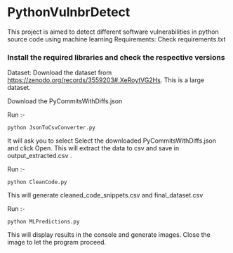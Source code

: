 # PythonVulnbrDetect
This project is aimed to detect different software vulnerabilities in python source code using machine learning 
Requirements: 
Check requirements.txt 
### Install the required libraries and check the respective versions 
Dataset:
Download the dataset from https://zenodo.org/records/3559203#.XeRoytVG2Hs. This is a large dataset.


Download the PyCommitsWithDiffs.json 


Run :-
```
python JsonToCsvConverter.py
```
It will ask you to select 
Select the downloaded PyCommitsWithDiffs.json and click Open.
This will extract the data to csv and save in output_extracted.csv .


Run :-
```
python CleanCode.py
```


This will generate cleaned_code_snippets.csv and final_dataset.csv


Run :-
```
python MLPredictions.py
```
This will display results in the console and generate images.
Close the image to let the program proceed.

